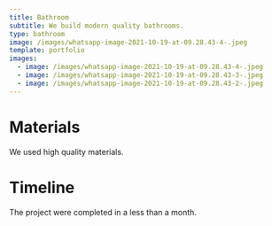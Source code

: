 ```yaml
---
title: Bathroom
subtitle: We build modern quality bathrooms.
type: bathroom
image: /images/whatsapp-image-2021-10-19-at-09.28.43-4-.jpeg
template: portfolio
images:
  - image: /images/whatsapp-image-2021-10-19-at-09.28.43-4-.jpeg
  - image: /images/whatsapp-image-2021-10-19-at-09.28.43-3-.jpeg
  - image: /images/whatsapp-image-2021-10-19-at-09.28.43-2-.jpeg
---
```

# Materials

We used high quality materials.

# Timeline

The project were completed in a less than a month.